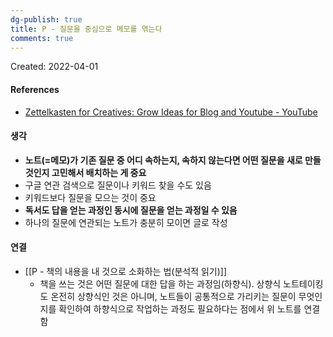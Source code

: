 ```yaml
---
dg-publish: true
title: P - 질문을 중심으로 메모를 엮는다
comments: true
---
```


Created: 2022-04-01

>

#### References
- [Zettelkasten for Creatives: Grow Ideas for Blog and Youtube - YouTube](https://youtu.be/3gytNdMaRzw?t=257)

#### 생각
- **노트(=메모)가 기존 질문 중 어디 속하는지, 속하지 않는다면 어떤 질문을 새로 만들 것인지 고민해서 배치하는 게 중요**
- 구글 연관 검색으로 질문이나 키워드 찾을 수도 있음
- 키워드보다 질문을 모으는 것이 중요
- **독서도 답을 얻는 과정인 동시에 질문을 얻는 과정일 수 있음**
- 하나의 질문에 연관되는 노트가 충분히 모이면 글로 작성

#### 연결
- [[P - 책의 내용을 내 것으로 소화하는 법(분석적 읽기)]]
    - 책을 쓰는 것은 어떤 질문에 대한 답을 하는 과정임(하향식). 상향식 노트테이킹도 온전히 상향식인 것은 아니며, 노트들이 공통적으로 가리키는 질문이 무엇인지를 확인하여 하향식으로 작업하는 과정도 필요하다는 점에서 위 노트를 연결함
